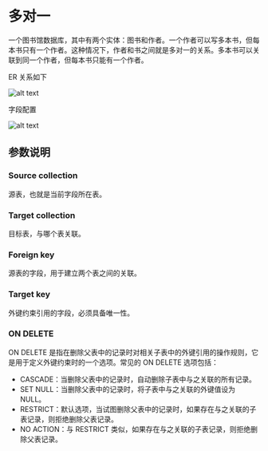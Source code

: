 
# 多对一

一个图书馆数据库，其中有两个实体：图书和作者。一个作者可以写多本书，但每本书只有一个作者。这种情况下，作者和书之间就是多对一的关系。多本书可以关联到同一个作者，但每本书只能有一个作者。

ER 关系如下

![alt text](https://nocobase-docs.oss-cn-beijing.aliyuncs.com/eaeeac974844db05c75cf0deeedf3652.png)

字段配置

![alt text](https://nocobase-docs.oss-cn-beijing.aliyuncs.com/3b4484ebb98d82f832f3dbf752bd84c9.png)

## 参数说明

### Source collection

源表，也就是当前字段所在表。

### Target collection

目标表，与哪个表关联。

### Foreign key

源表的字段，用于建立两个表之间的关联。

### Target key

外键约束引用的字段，必须具备唯一性。

### ON DELETE

ON DELETE 是指在删除父表中的记录时对相关子表中的外键引用的操作规则，它是用于定义外键约束时的一个选项。常见的 ON DELETE 选项包括：

- CASCADE：当删除父表中的记录时，自动删除子表中与之关联的所有记录。
- SET NULL：当删除父表中的记录时，将子表中与之关联的外键值设为 NULL。
- RESTRICT：默认选项，当试图删除父表中的记录时，如果存在与之关联的子表记录，则拒绝删除父表记录。
- NO ACTION：与 RESTRICT 类似，如果存在与之关联的子表记录，则拒绝删除父表记录。

